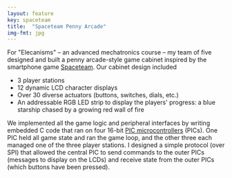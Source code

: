 ```yaml
---
layout: feature
key: spaceteam
title:  "Spaceteam Penny Arcade"
img-fmt: jpg
---
```

For "Elecanisms" – an advanced mechatronics course – my team of five designed and built a penny arcade-style game cabinet inspired by the smartphone game [Spaceteam](https://spaceteam.ca). Our cabinet design included

- 3 player stations
- 12 dynamic LCD character displays
- Over 30 diverse actuators (buttons, switches, dials, etc.)
- An addressable RGB LED strip to display the players' progress: a blue starship chased by a growing red wall of fire

We implemented all the game logic and peripheral interfaces by writing embedded C code that ran on four 16-bit [PIC microcontrollers](https://en.wikipedia.org/wiki/PIC_microcontroller) (PICs). One PIC held all game state and ran the game loop, and the other three each managed one of the three player stations. I designed a simple protocol (over SPI) that allowed the central PIC to send commands to the outer PICs (messages to display on the LCDs) and receive state from the outer PICs (which buttons have been pressed).


